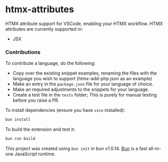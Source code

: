 # htmx-attributes

HTMX attribute support for VSCode, enabling your HTMX workflow. HTMX attributes are currently supported in:

- JSX

### Contributions

To contribute a language, do the following:
- Copy over the existing snippet examples,
renaming the files with the language you wish to support (htmx-add-php.json as an example)
- Make an entry in the `package.json` file for your language of choice.
- Make an required adjustments to the snippets for your language.
- Create a test file in the `tests` folder; This is purely for manual
testing before you raise a PR.

To install dependencies (ensure you have `vsce` installed):

```bash
bun install
```

To build the extension and test it:

```bash
bun run build
```

This project was created using `bun init` in bun v1.0.14. [Bun](https://bun.sh) is a fast all-in-one JavaScript runtime.
